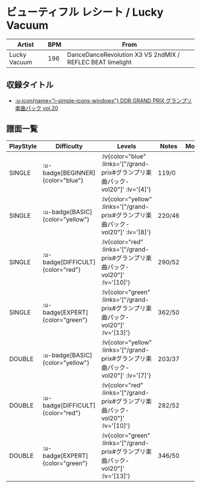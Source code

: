 # ビューティフル レシート / Lucky Vacuum

|Artist|BPM|From|
|------|---|----|
|Lucky Vacuum|196|DanceDanceRevolution X3 VS 2ndMIX / REFLEC BEAT limelight|

## 収録タイトル

- [ :u-icon{name="i-simple-icons-windows"} DDR GRAND PRIX グランプリ楽曲パック vol.20](/grand-prix#グランプリ楽曲パック-vol20)

## 譜面一覧

|PlayStyle|Difficulty|Levels|Notes|Movie|
|---------|----------|------|-----|-----|
|SINGLE| :u-badge[BEGINNER]{color="blue"} | :lv{color="blue" :links='["/grand-prix#グランプリ楽曲パック-vol20"]' :lv='[4]'} |119/0||
|SINGLE| :u-badge[BASIC]{color="yellow"} | :lv{color="yellow" :links='["/grand-prix#グランプリ楽曲パック-vol20"]' :lv='[8]'} |220/46||
|SINGLE| :u-badge[DIFFICULT]{color="red"} | :lv{color="red" :links='["/grand-prix#グランプリ楽曲パック-vol20"]' :lv='[10]'} |290/52||
|SINGLE| :u-badge[EXPERT]{color="green"} | :lv{color="green" :links='["/grand-prix#グランプリ楽曲パック-vol20"]' :lv='[13]'} |362/50||
|DOUBLE| :u-badge[BASIC]{color="yellow"} | :lv{color="yellow" :links='["/grand-prix#グランプリ楽曲パック-vol20"]' :lv='[7]'} |203/37||
|DOUBLE| :u-badge[DIFFICULT]{color="red"} | :lv{color="red" :links='["/grand-prix#グランプリ楽曲パック-vol20"]' :lv='[10]'} |282/52||
|DOUBLE| :u-badge[EXPERT]{color="green"} | :lv{color="green" :links='["/grand-prix#グランプリ楽曲パック-vol20"]' :lv='[13]'} |346/50||
